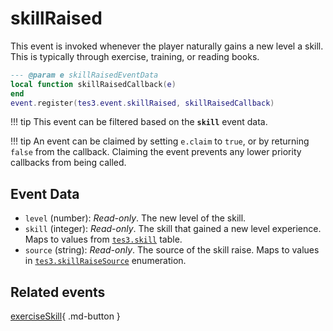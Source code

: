 # skillRaised
<div class="search_terms" style="display: none">skillraised</div>

<!---
	This file is autogenerated. Do not edit this file manually. Your changes will be ignored.
	More information: https://github.com/MWSE/MWSE/tree/master/docs
-->

This event is invoked whenever the player naturally gains a new level a skill. This is typically through exercise, training, or reading books.

```lua
--- @param e skillRaisedEventData
local function skillRaisedCallback(e)
end
event.register(tes3.event.skillRaised, skillRaisedCallback)
```

!!! tip
	This event can be filtered based on the **`skill`** event data.

!!! tip
	An event can be claimed by setting `e.claim` to `true`, or by returning `false` from the callback. Claiming the event prevents any lower priority callbacks from being called.

## Event Data

* `level` (number): *Read-only*. The new level of the skill.
* `skill` (integer): *Read-only*. The skill that gained a new level experience. Maps to values from [`tes3.skill`](https://mwse.github.io/MWSE/references/skills/) table.
* `source` (string): *Read-only*. The source of the skill raise. Maps to values in [`tes3.skillRaiseSource`](https://mwse.github.io/MWSE/references/skill-raise-sources/) enumeration.


## Related events

[exerciseSkill](./exerciseSkill.md){ .md-button }

